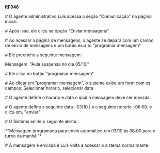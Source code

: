 **RF046**

\# O agente administrativo Luís  acessa a seção "Comunicação" na página inicial.

\# Após isso, ele clica na opção "Enviar mensagens"

\# Ao acessar a página de mensagens, o agente se depara com um campo de envio de mensagens e um botão escrito "programar mensagem"

\# Ele preenche a seguinte mensagem:

Mensagem: "Aula suspensa no dia 05/10."

\# Ele clica no botão "programar mensagem" 

\# Ao clicar em "programar mensagem", o sistema exibe um form com os campos:  Selecionar horario, selecionar data

\# O agente define o horario e data o qual a mensagem deve ser enviada.

\# O agente define a seguinte data : 03/10 | e o seguinte horario : 08:00. e clica em, "enviar"

\# O Sistema emite o seguinte alerta : 

\*"Mensagem programada para envio automático em 03/10 às 08:00 para o turno da manhã."\*

\# A mensagem é enviada e Luís volta a acessar o sistema normalmente

